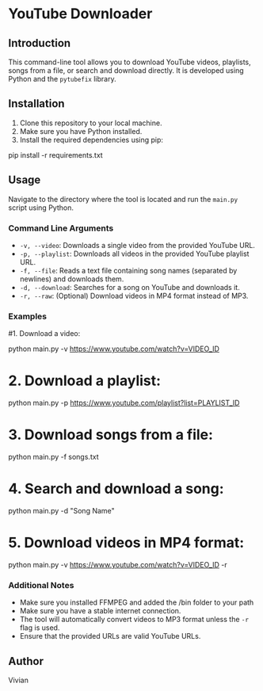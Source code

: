 # YouTube Downloader

## Introduction
This command-line tool allows you to download YouTube videos, playlists, songs from a file, or search and download directly. It is developed using Python and the `pytubefix` library.

## Installation
1. Clone this repository to your local machine.
2. Make sure you have Python installed.
3. Install the required dependencies using pip:

pip install -r requirements.txt


## Usage
Navigate to the directory where the tool is located and run the `main.py` script using Python.

### Command Line Arguments
- `-v, --video`: Downloads a single video from the provided YouTube URL.
- `-p, --playlist`: Downloads all videos in the provided YouTube playlist URL.
- `-f, --file`: Reads a text file containing song names (separated by newlines) and downloads them.
- `-d, --download`: Searches for a song on YouTube and downloads it.
- `-r, --raw`: (Optional) Download videos in MP4 format instead of MP3.

### Examples

#1. Download a video:

python main.py -v https://www.youtube.com/watch?v=VIDEO_ID


# 2. Download a playlist:

python main.py -p https://www.youtube.com/playlist?list=PLAYLIST_ID


# 3. Download songs from a file:

python main.py -f songs.txt


# 4. Search and download a song:

python main.py -d "Song Name"


# 5. Download videos in MP4 format:

python main.py -v https://www.youtube.com/watch?v=VIDEO_ID -r


### Additional Notes
- Make sure you installed FFMPEG and added the /bin folder to your path
- Make sure you have a stable internet connection.
- The tool will automatically convert videos to MP3 format unless the `-r` flag is used.
- Ensure that the provided URLs are valid YouTube URLs.

## Author
Vivian

